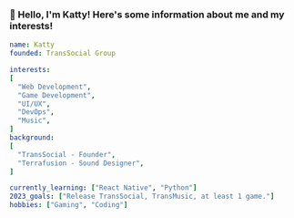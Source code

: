 ### 🚀 Hello, I'm Katty! Here's some information about me and my interests! 
```yaml 
name: Katty
founded: TransSocial Group

interests:
[
  "Web Development",
  "Game Development",
  "UI/UX",
  "DevOps",
  "Music",
]
background:
[
  "TransSocial - Founder",
  "Terrafusion - Sound Designer",
]

currently_learning: ["React Native", "Python"]
2023_goals: ["Release TransSocial, TransMusic, at least 1 game."]
hobbies: ["Gaming", "Coding"]
```
